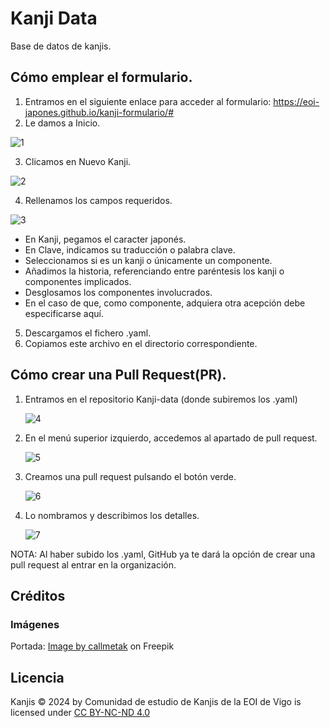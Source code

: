 # Kanji Data

Base de datos de kanjis.

## Cómo emplear el formulario.

1. Entramos en el siguiente enlace para acceder al formulario: https://eoi-japones.github.io/kanji-formulario/#
2. Le damos a Inicio.
   
  ![1](https://github.com/eoi-japones/kanji-data/assets/157161139/6c3b6a25-ab48-4cb4-854d-1a8b8b50406e)

3. Clicamos en Nuevo Kanji.
   
  ![2](https://github.com/eoi-japones/kanji-data/assets/157161139/c698b027-0792-43be-b7b1-8fdd9986d03f)

4. Rellenamos los campos requeridos.
   
  ![3](https://github.com/eoi-japones/kanji-data/assets/157161139/6cc34af5-ebba-454f-bdf3-b145f15a91ef)

  * En Kanji, pegamos el caracter japonés.
  * En Clave, indicamos su traducción o palabra clave.
  * Seleccionamos si es un kanji o únicamente un componente.
  * Añadimos la historia, referenciando entre paréntesis los kanji o componentes implicados.
  * Desglosamos los componentes involucrados.
  * En el caso de que, como componente, adquiera otra acepción debe especificarse aquí.
  
5. Descargamos el fichero .yaml.
6. Copiamos este archivo en el directorio correspondiente.

## Cómo crear una Pull Request(PR).

1. Entramos en el repositorio Kanji-data (donde subiremos los .yaml)
   
   ![4](https://github.com/eoi-japones/kanji-data/assets/157161139/5349f5fa-ea0d-41ea-a1db-d892c65c57d4)

2. En el menú superior izquierdo, accedemos al apartado de pull request.
   
   ![5](https://github.com/eoi-japones/kanji-data/assets/157161139/ee6b5873-90e7-46a2-9aac-05e7ca3150fc)

3. Creamos una pull request pulsando el botón verde.
   
   ![6](https://github.com/eoi-japones/kanji-data/assets/157161139/de314462-f932-4667-982d-9f2bfe13732f)

4. Lo nombramos y describimos los detalles.
   
   ![7](https://github.com/eoi-japones/kanji-data/assets/157161139/842c2d20-6bf6-46de-bce2-df753cfebd5f)

NOTA: Al haber subido los .yaml, GitHub ya te dará la opción de crear una pull request al entrar en la organización.

## Créditos

### Imágenes

Portada: <a href="https://www.freepik.com/free-vector/vector-japanese-kanji-brush-calligraphy-text-translation-success-examination_44145747.htm#fromView=search&page=1&position=20&uuid=867c9878-d038-4bfa-b98f-78e95f17f8c0">Image by callmetak</a> on Freepik


## Licencia

Kanjis © 2024 by Comunidad de estudio de Kanjis de la EOI de Vigo is licensed under [CC BY-NC-ND 4.0](https://creativecommons.org/licenses/by-nc-nd/4.0/?ref=chooser-v1)
